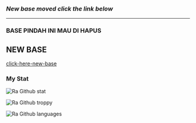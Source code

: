 ### *_New base moved click the link below_*

---
### BASE PINDAH INI MAU DI HAPUS
## NEW BASE
[click-here-new-base](https://github.com/rayyreall/Bot-Whatsapp)

### My Stat
![Ra Github stat](https://github-readme-stats.vercel.app/api?username=rayyreall&theme=midnight-purple&show_icons=true) 

![Ra Github troppy](https://github-profile-trophy.vercel.app/?username=ryo-ma&theme=monokai)

![Ra Github languages](https://github-readme-stats.vercel.app/api/top-langs/?username=rayyreall&theme=tokyonight)
